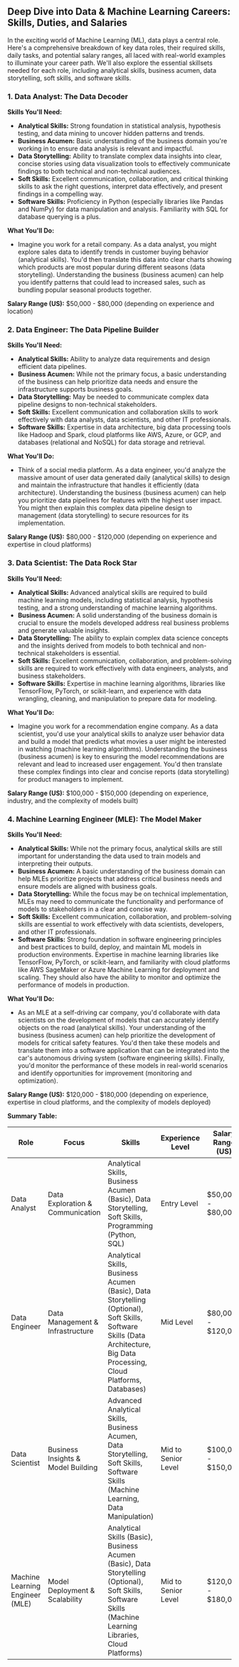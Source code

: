 ## Deep Dive into Data & Machine Learning Careers: Skills, Duties, and Salaries

In the exciting world of Machine Learning (ML), data plays a central role. Here's a comprehensive breakdown of key data roles, their required skills, daily tasks, and potential salary ranges, all laced with real-world examples to illuminate your career path. We'll also explore the essential skillsets needed for each role, including analytical skills, business acumen, data storytelling, soft skills, and software skills.

### 1. Data Analyst: The Data Decoder

**Skills You'll Need:**

- **Analytical Skills:** Strong foundation in statistical analysis, hypothesis testing, and data mining to uncover hidden patterns and trends.
- **Business Acumen:** Basic understanding of the business domain you're working in to ensure data analysis is relevant and impactful.
- **Data Storytelling:** Ability to translate complex data insights into clear, concise stories using data visualization tools to effectively communicate findings to both technical and non-technical audiences.
- **Soft Skills:** Excellent communication, collaboration, and critical thinking skills to ask the right questions, interpret data effectively, and present findings in a compelling way.
- **Software Skills:** Proficiency in Python (especially libraries like Pandas and NumPy) for data manipulation and analysis. Familiarity with SQL for database querying is a plus.

**What You'll Do:**

- Imagine you work for a retail company. As a data analyst, you might explore sales data to identify trends in customer buying behavior (analytical skills). You'd then translate this data into clear charts showing which products are most popular during different seasons (data storytelling). Understanding the business (business acumen) can help you identify patterns that could lead to increased sales, such as bundling popular seasonal products together.

**Salary Range (US):** $50,000 - $80,000 (depending on experience and location)

### 2. Data Engineer: The Data Pipeline Builder

**Skills You'll Need:**

- **Analytical Skills:** Ability to analyze data requirements and design efficient data pipelines.
- **Business Acumen:** While not the primary focus, a basic understanding of the business can help prioritize data needs and ensure the infrastructure supports business goals.
- **Data Storytelling:** May be needed to communicate complex data pipeline designs to non-technical stakeholders.
- **Soft Skills:** Excellent communication and collaboration skills to work effectively with data analysts, data scientists, and other IT professionals.
- **Software Skills:** Expertise in data architecture, big data processing tools like Hadoop and Spark, cloud platforms like AWS, Azure, or GCP, and databases (relational and NoSQL) for data storage and retrieval.

**What You'll Do:**

- Think of a social media platform. As a data engineer, you'd analyze the massive amount of user data generated daily (analytical skills) to design and maintain the infrastructure that handles it efficiently (data architecture). Understanding the business (business acumen) can help you prioritize data pipelines for features with the highest user impact. You might then explain this complex data pipeline design to management (data storytelling) to secure resources for its implementation.

**Salary Range (US):** $80,000 - $120,000 (depending on experience and expertise in cloud platforms)

### 3. Data Scientist: The Data Rock Star

**Skills You'll Need:**

- **Analytical Skills:** Advanced analytical skills are required to build machine learning models, including statistical analysis, hypothesis testing, and a strong understanding of machine learning algorithms.
- **Business Acumen:** A solid understanding of the business domain is crucial to ensure the models developed address real business problems and generate valuable insights.
- **Data Storytelling:** The ability to explain complex data science concepts and the insights derived from models to both technical and non-technical stakeholders is essential.
- **Soft Skills:** Excellent communication, collaboration, and problem-solving skills are required to work effectively with data engineers, analysts, and business stakeholders.
- **Software Skills:** Expertise in machine learning algorithms, libraries like TensorFlow, PyTorch, or scikit-learn, and experience with data wrangling, cleaning, and manipulation to prepare data for modeling.

**What You'll Do:**

- Imagine you work for a recommendation engine company. As a data scientist, you'd use your analytical skills to analyze user behavior data and build a model that predicts what movies a user might be interested in watching (machine learning algorithms). Understanding the business (business acumen) is key to ensuring the model recommendations are relevant and lead to increased user engagement. You'd then translate these complex findings into clear and concise reports (data storytelling) for product managers to implement.

**Salary Range (US):** $100,000 - $150,000 (depending on experience, industry, and the complexity of models built)

### 4. Machine Learning Engineer (MLE): The Model Maker

**Skills You'll Need:**

- **Analytical Skills:** While not the primary focus, analytical skills are still important for understanding the data used to train models and interpreting their outputs.
- **Business Acumen:** A basic understanding of the business domain can help MLEs prioritize projects that address critical business needs and ensure models are aligned with business goals.
- **Data Storytelling:** While the focus may be on technical implementation, MLEs may need to communicate the functionality and performance of models to stakeholders in a clear and concise way.
- **Soft Skills:** Excellent communication, collaboration, and problem-solving skills are essential to work effectively with data scientists, developers, and other IT professionals.
- **Software Skills:** Strong foundation in software engineering principles and best practices to build, deploy, and maintain ML models in production environments. Expertise in machine learning libraries like TensorFlow, PyTorch, or scikit-learn, and familiarity with cloud platforms like AWS SageMaker or Azure Machine Learning for deployment and scaling. They should also have the ability to monitor and optimize the performance of models in production.

**What You'll Do:**

- As an MLE at a self-driving car company, you'd collaborate with data scientists on the development of models that can accurately identify objects on the road (analytical skills). Your understanding of the business (business acumen) can help prioritize the development of models for critical safety features. You'd then take these models and translate them into a software application that can be integrated into the car's autonomous driving system (software engineering skills). Finally, you'd monitor the performance of these models in real-world scenarios and identify opportunities for improvement (monitoring and optimization).

**Salary Range (US):** $120,000 - $180,000 (depending on experience, expertise in cloud platforms, and the complexity of models deployed)

**Summary Table:**

| Role                            | Focus                              | Skills                                                                                                                                                                      | Experience Level    | Salary Range (US)   |
| ------------------------------- | ---------------------------------- | --------------------------------------------------------------------------------------------------------------------------------------------------------------------------- | ------------------- | ------------------- |
| Data Analyst                    | Data Exploration & Communication   | Analytical Skills, Business Acumen (Basic), Data Storytelling, Soft Skills, Programming (Python, SQL)                                                                       | Entry Level         | $50,000 - $80,000   |
| Data Engineer                   | Data Management & Infrastructure   | Analytical Skills, Business Acumen (Basic), Data Storytelling (Optional), Soft Skills, Software Skills (Data Architecture, Big Data Processing, Cloud Platforms, Databases) | Mid Level           | $80,000 - $120,000  |
| Data Scientist                  | Business Insights & Model Building | Advanced Analytical Skills, Business Acumen, Data Storytelling, Soft Skills, Software Skills (Machine Learning, Data Manipulation)                                          | Mid to Senior Level | $100,000 - $150,000 |
| Machine Learning Engineer (MLE) | Model Deployment & Scalability     | Analytical Skills (Basic), Business Acumen (Basic), Data Storytelling (Optional), Soft Skills, Software Skills (Machine Learning Libraries, Cloud Platforms)                | Mid to Senior Level | $120,000 - $180,000 |
